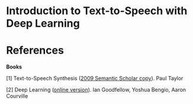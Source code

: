 Introduction to Text-to-Speech with Deep Learning
=================================================

References
==========

**Books**

[1] Text-to-Speech Synthesis ([2009 Semantic Scholar copy](https://www.semanticscholar.org/paper/Text-To-Speech-Synthesis-Taylor/f8d97b9f3019cc2c0f99984378f11cb030c014ec)). Paul Taylor

[2] Deep Learning ([online version](https://www.deeplearningbook.org/)). Ian Goodfellow, Yoshua Bengio, Aaron Courville
